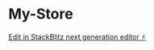 # My-Store

[Edit in StackBlitz next generation editor ⚡️](https://stackblitz.com/~/github.com/zhanserikAmangeldi/My-Store)